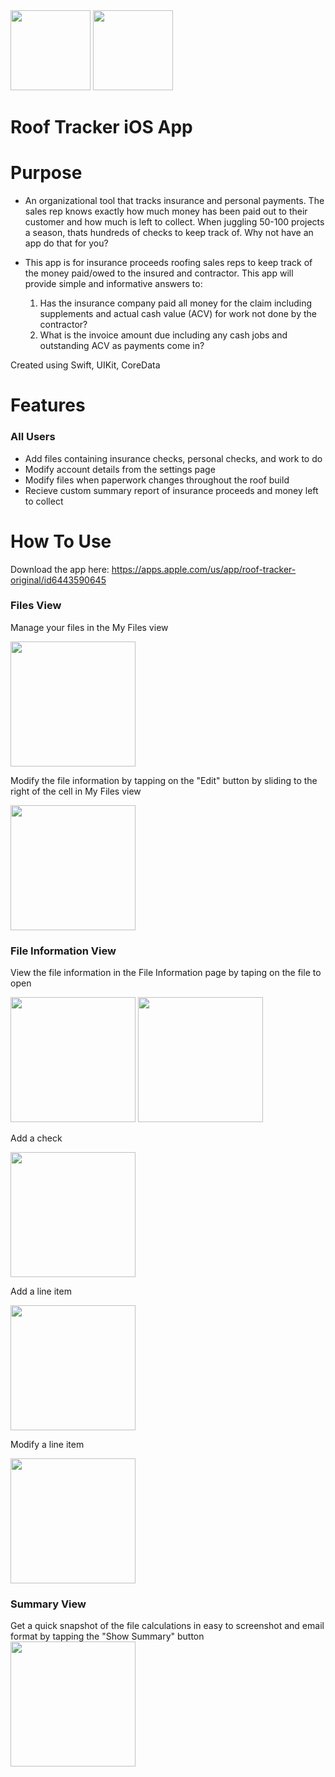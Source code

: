 <img src="https://user-images.githubusercontent.com/71997310/195460111-121e533c-2645-43f3-a0de-ed2adc869872.png" width="128"/>
<img src="https://user-images.githubusercontent.com/71997310/195443430-7f152b3c-24df-4e0f-ad29-21c5e555c12b.png" width="128"/>

# Roof Tracker iOS App

# Purpose

- An organizational tool that tracks insurance and personal payments. The sales rep knows exactly how much money has been paid out to their customer and how much is left to collect. When juggling 50-100 projects a season, thats hundreds of checks to keep track of. Why not have an app do that for you?

- This app is for insurance proceeds roofing sales reps to keep track of the money paid/owed to the insured and contractor. This app will provide simple and informative answers to:
  1. Has the insurance company paid all money for the claim including supplements and actual cash value (ACV) for work not done by the contractor?
  2. What is the invoice amount due including any cash jobs and outstanding ACV as payments come in?

Created using Swift, UIKit, CoreData

# Features
### All Users
- Add files containing insurance checks, personal checks, and work to do 
- Modify account details from the settings page
- Modify files when paperwork changes throughout the roof build
- Recieve custom summary report of insurance proceeds and money left to collect

# How To Use 
Download the app here: https://apps.apple.com/us/app/roof-tracker-original/id6443590645


### Files View
Manage your files in the My Files view

<img src="https://user-images.githubusercontent.com/71997310/195459744-630f15b5-9bab-4272-941b-df40cdbb726f.PNG" width="200"/>

Modify the file information by tapping on the "Edit" button by sliding to the right of the cell in My Files view

<img src="https://user-images.githubusercontent.com/71997310/195459862-47c3d91e-2482-4cb7-981e-87d0e8f23e6a.PNG" width="200"/>

### File Information View
View the file information in the File Information page by taping on the file to open

<img src="https://user-images.githubusercontent.com/71997310/195459766-abada80c-e7a2-4302-8845-63d939ce0856.PNG" width="200"/>
<img src="https://user-images.githubusercontent.com/71997310/195459817-3430018c-85f3-45ab-b2e2-6bb63444c801.PNG" width="200"/>

Add a check

<img src="https://user-images.githubusercontent.com/71997310/195459896-4f299c58-f685-4576-80f3-e361fdd5c2ed.PNG" width="200"/>

Add a line item

<img src="https://user-images.githubusercontent.com/71997310/195459955-4f9d78e6-381d-40ef-94bb-15431172f99e.PNG" width="200"/>

Modify a line item

<img src="https://user-images.githubusercontent.com/71997310/195459958-0a36a234-d22e-40f6-bc22-4625deae3be0.PNG" width="200"/>

### Summary View

Get a quick snapshot of the file calculations in easy to screenshot and email format by tapping the "Show Summary" button
<img src="https://user-images.githubusercontent.com/71997310/195459959-32df40ee-abdc-4da0-a307-d648c4c94f6f.PNG" width="200"/>
